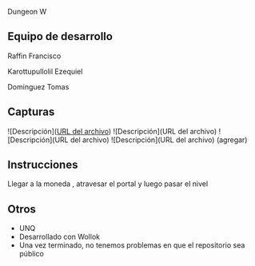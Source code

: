 Dungeon W

## Equipo de desarrollo
Raffin Francisco 
   
Karottupullolil  Ezequiel  

Dominguez Tomas 

## Capturas
![Descripción]([URL del archivo](https://github.com/obj1unq/2023s2-tp-game-grupo-4-1/blob/master/assets/Dungeon_wk.png))
![Descripción](URL del archivo)
![Descripción](URL del archivo)
![Descripción](URL del archivo)
(agregar)

##  Instrucciones
Llegar a la moneda , atravesar el portal y  luego pasar el nivel 


## Otros

- UNQ
- Desarrollado con Wollok
- Una vez terminado, no tenemos problemas en que el repositorio sea público 
